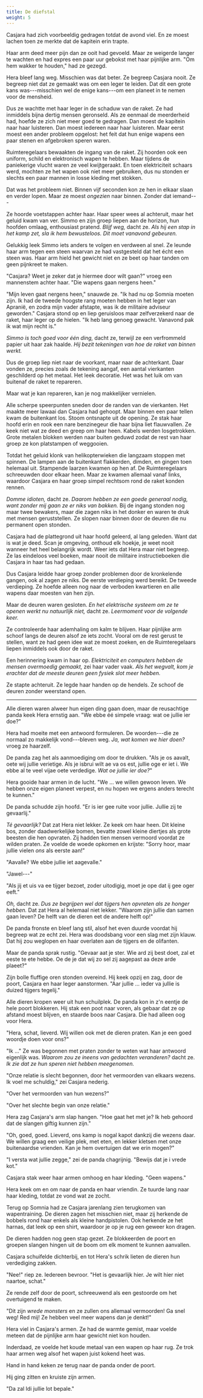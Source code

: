 ```yaml
---
title: De diefstal
weight: 5
---
```


Casjara had zich voorbeeldig gedragen totdat de avond viel. En ze moest lachen toen ze merkte dat de kapitein erin trapte.

Haar arm deed meer pijn dan ze ooit had gevoeld. Maar ze weigerde langer te wachten en had expres een paar uur gebokst met haar pijnlijke arm. "Om hem wakker te houden," had ze gezegd.

Hera bleef lang weg. Misschien was dat beter. Ze begreep Casjara nooit. Ze begreep niet dat ze gemaakt was om een leger te leiden. Dat dit een grote kans was---misschien wel de enige kans---om een planeet in te nemen voor de mensheid.

Dus ze wachtte met haar leger in de schaduw van de raket. Ze had inmiddels bijna dertig mensen geronseld. Als ze eenmaal de meerderheid had, hoefde ze zich niet meer goed te gedragen. Dan moest de kapitein naar haar luisteren. Dan moest iedereen naar haar luisteren. Maar eerst moest een ander probleem opgelost: het feit dat hun enige wapens een paar stenen en afgebroken speren waren.

Ruimteregelaars bewaakten de ingang van de raket. Zij hoorden ook een uniform, schild en elektronisch wapen te hebben. Maar tijdens de paniekerige vlucht waren ze veel kwijtgeraakt. En toen elektriciteit schaars werd, mochten ze het wapen ook niet meer gebruiken, dus nu stonden er slechts een paar mannen in losse kleding met stokken.

Dat was het probleem niet. Binnen vijf seconden kon ze hen in elkaar slaan en verder lopen. Maar ze moest _ongezien_ naar binnen. Zonder dat iemand---

Ze hoorde voetstappen achter haar. Haar speer wees al achteruit, maar het geluid kwam van ver. Simmo en zijn groep liepen aan de horizon, hun hoofden omlaag, enthousiast pratend. _Blijf weg,_ dacht ze. _Als hij een stap in het kamp zet, sla ik hem bewusteloos. Dit moet vanavond gebeuren._

Gelukkig leek Simmo iets anders te volgen en verdween al snel. Ze leunde haar arm tegen een steen waarvan ze had vastgesteld dat het écht een steen was. Haar arm hield het gewicht niet en ze beet op haar tanden om geen pijnkreet te maken.

"Casjara? Weet je zeker dat je hiermee door wilt gaan?" vroeg een mannenstem achter haar. "Die wapens gaan nergens heen."

"Mijn leven gaat nergens heen," snauwde ze. "Ik had nu op Somnia moeten zijn. Ik had de tweede hoogste rang moeten hebben in het leger van Apranië, en zodra mijn vader afstapte, was ik de militaire adviseur geworden." Casjara stond op en liep geruisloos maar zelfverzekerd naar de raket, haar leger op de hielen. "Ik heb lang genoeg gewacht. Vanavond pak ik wat mijn recht is."

_Simmo is toch goed voor één ding,_ dacht ze, terwijl ze een verfrommeld papier uit haar zak haalde. _Hij bezit tekeningen van hoe de raket van binnen werkt._

Dus de groep liep niet naar de voorkant, maar naar de achterkant. Daar vonden ze, precies zoals de tekening aangaf, een aantal vierkanten geschilderd op het metaal. Het leek decoratie. Het was het luik om van buitenaf de raket te repareren.

Maar wat je kan repareren, kan je nog makkelijker vernielen.

Alle scherpe speerpunten sneden door de randen van de vierkanten. Het maakte meer lawaai dan Casjara had gehoopt. Maar binnen een paar tellen kwam de buitenkant los. Stoom ontsnapte uit de opening. Ze stak haar hoofd erin en rook een nare benzinegeur die haar bijna liet flauwvallen. Ze keek niet wat ze deed en greep om haar heen. Kabels werden losgetrokken. Grote metalen blokken werden naar buiten geduwd zodat de rest van haar groep ze kon platstampen of weggooien.

Totdat het geluid klonk van helikopterwieken die langzaam stoppen met spinnen. De lampen aan de buitenkant flakkerden, dimden, en gingen toen helemaal uit. Stampende laarzen kwamen op hen af. De Ruimteregelaars schreeuwden door elkaar heen. Maar ze kwamen allemaal vanaf links, waardoor Casjara en haar groep simpel rechtsom rond de raket konden rennen.

_Domme idioten,_ dacht ze. _Daarom hebben ze een goede generaal nodig, want zonder mij gaan ze er niks van bakken._ Bij de ingang stonden nog maar twee bewakers, maar die zagen niks in het donker en waren te druk met mensen geruststellen. Ze slopen naar binnen door de deuren die nu permanent open stonden.

Casjara had de plattegrond uit haar hoofd geleerd, al lang geleden. Want dat is wat je deed. Scan je omgeving, onthoud elk hoekje, je weet nooit wanneer het heel belangrijk wordt. Weer iets dat Hera maar niet begreep. Ze las eindeloos veel boeken, maar nooit de militaire instructieboeken die Casjara in haar tas had gedaan.

Dus Casjara leidde haar groep zonder problemen door de kronkelende gangen, ook al zagen ze niks. De eerste verdieping werd bereikt. De tweede verdieping. Ze hoefde alleen nog naar de verboden kwartieren en alle wapens daar moesten van hen zijn.

Maar de deuren waren gesloten. _En het elektrische systeem om ze te openen werkt nu natuurlijk niet,_ dacht ze. _Leermoment voor de volgende keer._

Ze controleerde haar ademhaling om kalm te blijven. Haar pijnlijke arm schoof langs de deuren alsof ze iets zocht. Vooral om de rest gerust te stellen, want ze had geen idee wat ze moest zoeken, en de Ruimteregelaars liepen inmiddels ook door de raket.

Een herinnering kwam in haar op. _Elektriciteit en computers hebben de mensen overmoedig gemaakt,_ zei haar vader vaak. _Als het wegvalt, kom je erachter dat de meeste deuren geen fysiek slot meer hebben._

Ze stapte achteruit. Ze legde haar handen op de hendels. Ze schoof de deuren zonder weerstand open.

___

Alle dieren waren alweer hun eigen ding gaan doen, maar de reusachtige panda keek Hera ernstig aan. "We ebbe éé simpele vraag: wat oe jullie ier doe?"

Hera had moeite met een antwoord formuleren. De woorden---die ze normaal zo makkelijk vond---bleven weg. _Ja, wat komen we hier doen?_ vroeg ze haarzelf. 

De panda zag het als aanmoediging om door te drukken. "Als je os aavalt, oete wij jullie verietige. Als je isbrui wilt ae va os est, jullie oge er iet i. We ebbe al te veel vijae oete verdedige. _Wat oe jullie ier doe?_"

Hera gooide haar armen in de lucht. "We ... we willen gewoon leven. We hebben onze eigen planeet verpest, en nu hopen we ergens anders terecht te kunnen."

De panda schudde zijn hoofd. "Er is ier gee ruite voor jullie. Jullie zij te gevaarlij."

_Té gevaarlijk?_ Dat zat Hera niet lekker. Ze keek om haar heen. Dit kleine bos, zonder daadwerkelijke bomen, bevatte zowel kleine diertjes als grote beesten die hen opvraten. Zij hadden tien mensen vermoord voordat ze wilden praten. Ze voelde de woede opkomen en krijste: "Sorry hoor, maar jullie vielen _ons_ als eerste aan!"

"Aavalle? We ebbe jullie iet aagevalle."

"Jawel---"

"Als jij et uis va ee tijger bezoet, zoder uitodigig, moet je ope dat ij gee oger eeft."

_Oh,_ dacht ze. _Dus ze begrijpen wel dat tijgers hen opvreten als ze honger hebben._ Dat zat Hera al helemaal niet lekker. "Waarom zijn jullie dan samen gaan leven? De helft van de dieren eet de andere helft op!"

De panda fronste en bleef lang stil, alsof het even duurde voordat hij begreep wat ze echt zei. Hera was doodsbang voor een slag met zijn klauw. Dat hij zou weglopen en haar overlaten aan de tijgers en de olifanten.

Maar de panda sprak rustig. "Gevaar aat je ster. Wie ard zij best doet, zal et eeste te ete hebbe. Oe de je dat wij zo sel zij aagepast aa deze arde plaeet?" 

Zijn bolle fluffige oren stonden overeind. Hij keek opzij en zag, door de poort, Casjara en haar leger aanstormen. "Aar jullie ... ieder va jullie is duized tijgers tegelij."

Alle dieren kropen weer uit hun schuilplek. De panda kon in z'n eentje de hele poort blokkeren. Hij stak een poot naar voren, als gebaar dat ze op afstand moest blijven, en staarde boos naar Casjara. Die had alleen oog voor Hera.

"Hera, schat, lieverd. Wij willen ook met de dieren praten. Kan je een goed woordje doen voor ons?"

"Ik ..." Ze was begonnen met praten zonder te weten wat haar antwoord eigenlijk was. _Waarom zou ze ineens van gedachten veranderen?_ dacht ze. _Ik zie dat ze hun speren niet hebben meegenomen._

"Onze relatie is slecht begonnen, door het vermoorden van elkaars wezens. Ik voel me schuldig," zei Casjara nederig.

"Over het vermoorden van hun wezens?"

"Over het slechte begin van onze relatie."

Hera zag Casjara's arm slap hangen. "Hoe gaat het met je? Ik heb gehoord dat de slangen giftig kunnen zijn."

"Oh, goed, goed. Lieverd, ons kamp is nogal kapot dankzij die wezens daar. We willen graag een veilige plek, met eten, en lekker kletsen met onze buitenaardse vrienden. Kan je hem overtuigen dat we erin mogen?"

"I versta wat jullie zegge," zei de panda chagrijnig. "Bewijs dat je i vrede kot."

Casjara stak weer haar armen omhoog en haar kleding. "Geen wapens."

Hera keek om en om naar de panda en haar vriendin. Ze tuurde lang naar haar kleding, totdat ze vond wat ze zocht. 

Terug op Somnia had ze Casjara jarenlang zien terugkomen van wapentraining. De dieren zagen het misschien niet, maar zij herkende de bobbels rond haar enkels als kleine handpistolen. Ook herkende ze het harnas, dat leek op een shirt, waardoor je op je rug een geweer kon dragen.

De dieren hadden nog geen stap gezet. Ze blokkeerden de poort en groepen slangen hingen uit de boom om elk moment te kunnen aanvallen. 

Casjara schuifelde dichterbij, en tot Hera's schrik lieten de dieren hun verdediging zakken.

"Nee!" riep ze. Iedereen bevroor. "Het is gevaarlijk hier. Je wilt hier niet naartoe, schat."

Ze rende zelf door de poort, schreeuwend als een gestoorde om het overtuigend te maken. 

"Dit zijn _wrede monsters_ en ze zullen ons allemaal vermoorden! Ga snel weg! Red mij! Ze hebben veel meer wapens dan je denkt!"

Hera viel in Casjara's armen. Ze had de warmte gemist, maar voelde meteen dat de pijnlijke arm haar gewicht niet kon houden. 

Inderdaad, ze voelde het koude metaal van een wapen op haar rug. Ze trok haar armen weg alsof het wapen juist kokend heet was.

Hand in hand keken ze terug naar de panda onder de poort. 

Hij ging zitten en kruiste zijn armen. 

"Da zal Idi jullie lot bepale."